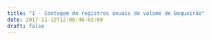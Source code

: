 ```yaml
---
title: "1 - Contagem de registros anuais do volume de Boqueirão"
date: 2017-11-12T12:08:48-03:00
draft: false
---
```


<div id="vis" width=300></div>

<script src="https://cdnjs.cloudflare.com/ajax/libs/vega/3.0.7/vega.js"></script>
<script src="https://cdnjs.cloudflare.com/ajax/libs/vega-lite/2.0.1/vega-lite.js"></script>
<script src="https://cdnjs.cloudflare.com/ajax/libs/vega-embed/3.0.0-rc7/vega-embed.js"></script>
<script>
    const spec = "https://gist.githubusercontent.com/JuanBarros2/5f54da86f6e1f266caa8358ec95d23c8/raw/cd4a4a646da4c90e1b6590504e9516280b5dd316/visual1.json";
  	vegaEmbed('#vis', spec).catch(console.warn);
</script>

